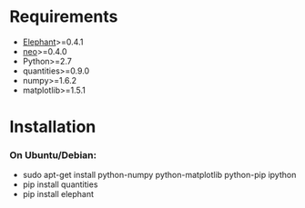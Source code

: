
# Requirements
- [Elephant](https://github.com/NeuralEnsemble/elephant)>=0.4.1
- [neo](https://github.com/NeuralEnsemble/python-neo)>=0.4.0
- Python>=2.7
- quantities>=0.9.0
- numpy>=1.6.2
- matplotlib>=1.5.1


# Installation
### On Ubuntu/Debian:
- sudo apt-get install python-numpy python-matplotlib python-pip ipython
- pip install quantities
- pip install elephant


